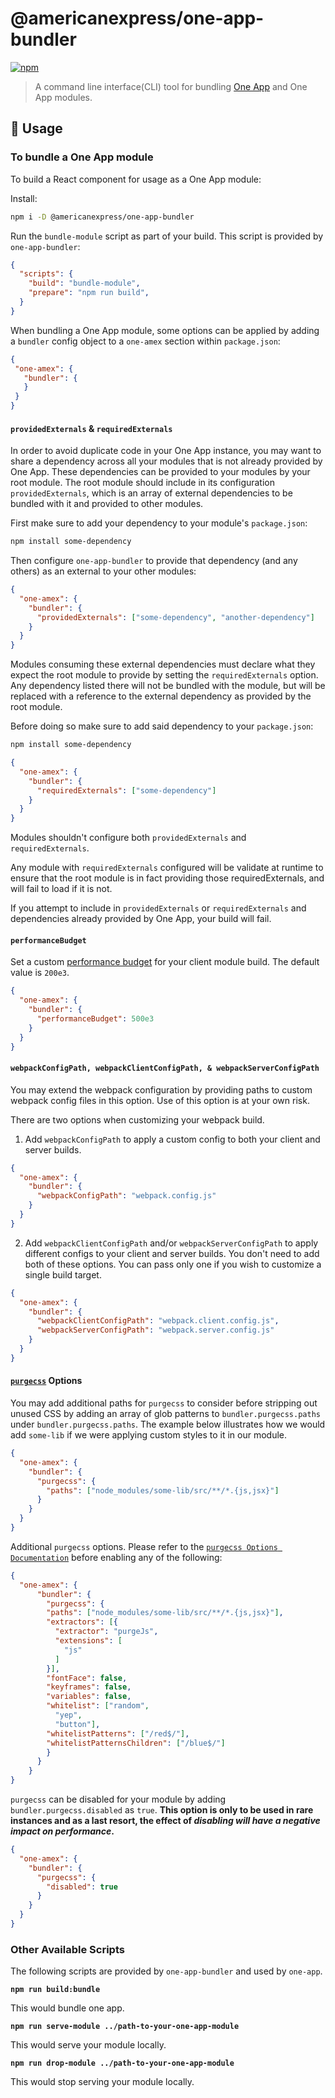 # @americanexpress/one-app-bundler

[![npm](https://img.shields.io/npm/v/@americanexpress/one-app-bundler)](https://www.npmjs.com/package/@americanexpress/one-app-bundler)

> A command line interface(CLI) tool for bundling [One App](https://github.com/americanexpress/one-app)
and One App modules.

## 🤹‍ Usage

### To bundle a One App module

To build a React component for usage as a One App module:

Install:

```bash
npm i -D @americanexpress/one-app-bundler
```

Run the `bundle-module` script as part of your build. This script is provided by `one-app-bundler`:

```json
{
  "scripts": {
    "build": "bundle-module",
    "prepare": "npm run build",
  }
}

```
When bundling a One App module, some options can be applied by adding a `bundler` config object to a `one-amex` section
within `package.json`:

 ```json
 {
  "one-amex": {
    "bundler": {
    }
  }
 }
   ```

#### `providedExternals` & `requiredExternals`

In order to avoid duplicate code in your One App instance, you may want to
share a dependency across all your modules that is not already provided by One
App. These dependencies can be provided to your modules by your root
module. The root module should include in its configuration
`providedExternals`, which is an array of external dependencies to be bundled
with it and provided to other modules.

First make sure to add your dependency to your module's `package.json`:

```bash
npm install some-dependency
```

Then configure `one-app-bundler` to provide that dependency (and any others) as an external to your other modules:

```json
{
  "one-amex": {
    "bundler": {
      "providedExternals": ["some-dependency", "another-dependency"]
    }
  }
}
```

Modules consuming these external dependencies must declare what they expect the
root module to provide by setting the `requiredExternals` option. Any dependency
listed there will not be bundled with the module, but will be replaced with a
reference to the external dependency as provided by the root module.

Before doing so make sure to add said dependency to your `package.json`:

```bash
npm install some-dependency
```

```json
{
  "one-amex": {
    "bundler": {
      "requiredExternals": ["some-dependency"]
    }
  }
}
```
Modules shouldn't configure both `providedExternals` and `requiredExternals`.

Any module with `requiredExternals` configured will be validate at runtime to ensure that
the root module is in fact providing those requiredExternals, and will fail to load if it is
not.

If you attempt to include in `providedExternals` or `requiredExternals` and dependencies
already provided by One App, your build will fail.

#### `performanceBudget`

Set a custom [performance budget](https://webpack.js.org/configuration/performance/#performancemaxassetsize)
for your client module build. The default value is `200e3`.

```json
{
  "one-amex": {
    "bundler": {
      "performanceBudget": 500e3
    }
  }
}
```

#### `webpackConfigPath, webpackClientConfigPath, & webpackServerConfigPath`

You may extend the webpack configuration by providing paths to custom webpack config files
in this option. Use of this option is at your own risk.

There are two options when customizing your webpack build.

1. Add `webpackConfigPath` to apply a custom config to both your client and server builds.

```json
{
  "one-amex": {
    "bundler": {
      "webpackConfigPath": "webpack.config.js"
    }
  }
}
```

2. Add `webpackClientConfigPath` and/or `webpackServerConfigPath` to apply different configs 
to your client and server builds. You don't need to add both of these options. 
You can pass only one if you wish to customize a single build target.

```json
{
  "one-amex": {
    "bundler": {
      "webpackClientConfigPath": "webpack.client.config.js",
      "webpackServerConfigPath": "webpack.server.config.js"
    }
  }
}
```

#### [`purgecss`](https://github.com/FullHuman/purgecss) Options

You may add additional paths for `purgecss` to consider before stripping out
unused CSS by adding an array of glob patterns to `bundler.purgecss.paths`
under `bundler.purgecss.paths`. The example below illustrates how we would add
`some-lib` if we were applying custom styles to it in our module.

```json
{
  "one-amex": {
    "bundler": {
      "purgecss": {
        "paths": ["node_modules/some-lib/src/**/*.{js,jsx}"]
      }
    }
  }
}
```

Additional `purgecss` options. Please refer to the [`purgecss Options Documentation`](https://github.com/FullHuman/purgecss)
before enabling any of the following:

<!-- #TODO: How to pass regex instead of string and how to pass a library to the extractor instead of string like "purgeJs" -->

```json
{
  "one-amex": {
      "bundler": {
        "purgecss": {
        "paths": ["node_modules/some-lib/src/**/*.{js,jsx}"],
        "extractors": [{
          "extractor": "purgeJs",
          "extensions": [
            "js"
          ]
        }],
        "fontFace": false,
        "keyframes": false,
        "variables": false,
        "whitelist": ["random",
          "yep",
          "button"],
        "whitelistPatterns": ["/red$/"],
        "whitelistPatternsChildren": ["/blue$/"]
        }
      }
    }
}
```

`purgecss` can be disabled for your module by adding
`bundler.purgecss.disabled` as `true`. **This option is only to be used in
rare instances and as a last resort, the effect of _disabling will have a
negative impact on performance_.**

```json
{
  "one-amex": {
    "bundler": {
      "purgecss": {
        "disabled": true
      }
    }
  }
}
```

### Other Available Scripts

The following scripts are provided by `one-app-bundler` and used by `one-app`.

**`npm run build:bundle`**

This would bundle one app.

**`npm run serve-module ../path-to-your-one-app-module`**

This would serve your module locally.

**`npm run drop-module ../path-to-your-one-app-module`**

This would stop serving your module locally.
